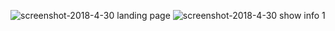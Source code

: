 ![screenshot-2018-4-30 landing page](https://user-images.githubusercontent.com/24230243/39444170-234cfc28-4cb7-11e8-8c2c-2e05fbf07761.png)
![screenshot-2018-4-30 show info 1](https://user-images.githubusercontent.com/24230243/39444253-69543e48-4cb7-11e8-876c-b2a9492830c8.png)
